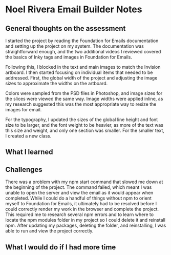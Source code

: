 # Noel Rivera Email Builder Notes

## General thoughts on the assessment

I started the project by reading the Foundation for Emails documentation and setting up the project on my system. The documentation was straightforward enough, and the two additional videos I reviewed covered the basics of Inky tags and images in Foundation for Emails.

Following this, I blocked in the text and main images to match the Invision artboard. I then started focusing on individual items that needed to be addressed. First, the global width of the project and adjusting the image sizes to approximate the widths on the artboard.

Colors were sampled from the PSD files in Photoshop, and image sizes for the slices were viewed the same way. Image widths were applied inline, as my research suggested this was the most appropriate way to resize the images for email.

For the typography, I updated the sizes of the global line height and font size to be larger, and the font weight to be heavier, as more of the text was this size and weight, and only one section was smaller. For the smaller text, I created a new class.

## What I learned

## Challenges

There was a problem with my npm start command that slowed me down at the beginning of the project. The command failed, which meant I was unable to open the server and view the email as it would appear when completed. While I could do a handful of things without npm to orient myself to Foundation for Emails, it ultimately had to be resolved before I could correctly render my work in the browser and complete the project. This required me to research several npm errors and to learn where to locate the npm modules folder in my project so I could delete it and reinstall npm. After updating my packages, deleting the folder, and reinstalling, I was able to run and view the project correctly.

## What I would do if I had more time
